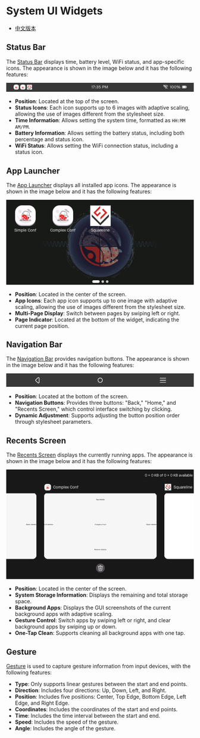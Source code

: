 # System UI Widgets

* [中文版本](./system_ui_widgets_CN.md)

## Status Bar

The [Status Bar](../src/widgets/status_bar/) displays time, battery level, WiFi status, and app-specific icons. The appearance is shown in the image below and it has the following features:

<div align="center"><img src="_static/readme/status_bar_demo.png" alt="status_bar_demo" width="600"></div>

- **Position**: Located at the top of the screen.
- **Status Icons**: Each icon supports up to 6 images with adaptive scaling, allowing the use of images different from the stylesheet size.
- **Time Information**: Allows setting the system time, formatted as `HH:MM AM/PM`.
- **Battery Information**: Allows setting the battery status, including both percentage and status icon.
- **WiFi Status**: Allows setting the WiFi connection status, including a status icon.

## App Launcher

The [App Launcher](../src/widgets/app_launcher/) displays all installed app icons. The appearance is shown in the image below and it has the following features:

<div align="center"><img src="_static/readme/app_launcher_demo.png" alt="app_launcher_demo" width="600"></div>

- **Position**: Located in the center of the screen.
- **App Icons**: Each app icon supports up to one image with adaptive scaling, allowing the use of images different from the stylesheet size.
- **Multi-Page Display**: Switch between pages by swiping left or right.
- **Page Indicator**: Located at the bottom of the widget, indicating the current page position.

## Navigation Bar

The [Navigation Bar](../src/widgets/navigation_bar/) provides navigation buttons. The appearance is shown in the image below and it has the following features:

<div align="center"><img src="_static/readme/navigation_bar_demo.png" alt="navigation_bar_demo" width="600"></div>

- **Position**: Located at the bottom of the screen.
- **Navigation Buttons**: Provides three buttons: "Back," "Home," and "Recents Screen," which control interface switching by clicking.
- **Dynamic Adjustment**: Supports adjusting the button position order through stylesheet parameters.

## Recents Screen

The [Recents Screen](../src/widgets/recents_screen/) displays the currently running apps. The appearance is shown in the image below and it has the following features:

<div align="center"><img src="_static/readme/recents_screen_demo.png" alt="recents_screen_demo" width="600"></div>

- **Position**: Located in the center of the screen.
- **System Storage Information**: Displays the remaining and total storage space.
- **Background Apps**: Displays the GUI screenshots of the current background apps with adaptive scaling.
- **Gesture Control**: Switch apps by swiping left or right, and clear background apps by swiping up or down.
- **One-Tap Clean**: Supports cleaning all background apps with one tap.

## Gesture

[Gesture](../src/widgets/gesture/) is used to capture gesture information from input devices, with the following features:

- **Type**: Only supports linear gestures between the start and end points.
- **Direction**: Includes four directions: Up, Down, Left, and Right.
- **Position**: Includes five positions: Center, Top Edge, Bottom Edge, Left Edge, and Right Edge.
- **Coordinates**: Includes the coordinates of the start and end points.
- **Time**: Includes the time interval between the start and end.
- **Speed**: Includes the speed of the gesture.
- **Angle**: Includes the angle of the gesture.
